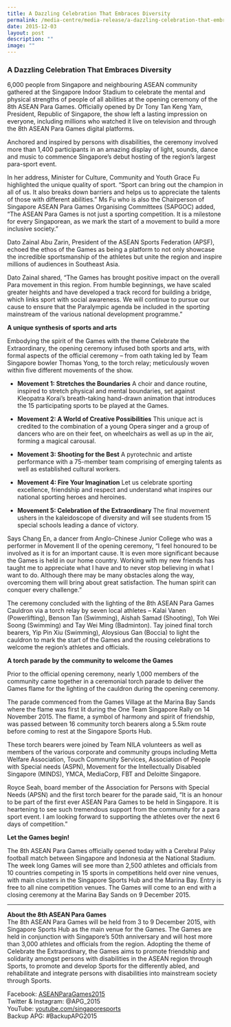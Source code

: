 ```yaml
---
title: A Dazzling Celebration That Embraces Diversity
permalink: /media-centre/media-release/a-dazzling-celebration-that-embraces-diversity/
date: 2015-12-03
layout: post
description: ""
image: ""
---
```

### **A Dazzling Celebration That Embraces Diversity**

6,000 people from Singapore and neighbouring ASEAN community gathered at the Singapore Indoor Stadium to celebrate the mental and physical strengths of people of all abilities at the opening ceremony of the 8th ASEAN Para Games. Officially opened by Dr Tony Tan Keng Yam, President, Republic of Singapore, the show left a lasting impression on everyone, including millions who watched it live on television and through the 8th ASEAN Para Games digital platforms.

Anchored and inspired by persons with disabilities, the ceremony involved more than 1,400 participants in an amazing display of light, sounds, dance and music to commence Singapore’s debut hosting of the region’s largest para-sport event.

In her address, Minister for Culture, Community and Youth Grace Fu highlighted the unique quality of sport. “Sport can bring out the champion in all of us. It also breaks down barriers and helps us to appreciate the talents of those with different abilities.” Ms Fu who is also the Chairperson of Singapore ASEAN Para Games Organising Committees (SAPGOC) added, “The ASEAN Para Games is not just a sporting competition. It is a milestone for every Singaporean, as we mark the start of a movement to build a more inclusive society.”

Dato Zainal Abu Zarin, President of the ASEAN Sports Federation (APSF), echoed the ethos of the Games as being a platform to not only showcase the incredible sportsmanship of the athletes but unite the region and inspire millions of audiences in Southeast Asia.

Dato Zainal shared, “The Games has brought positive impact on the overall Para movement in this region. From humble beginnings, we have scaled greater heights and have developed a track record for building a bridge, which links sport with social awareness. We will continue to pursue our cause to ensure that the Paralympic agenda be included in the sporting mainstream of the various national development programme.”

**A unique synthesis of sports and arts**

Embodying the spirit of the Games with the theme Celebrate the Extraordinary, the opening ceremony infused both sports and arts, with formal aspects of the official ceremony – from oath taking led by Team Singapore bowler Thomas Yong, to the torch relay; meticulously woven within five different movements of the show.

* **Movement 1: Stretches the Boundaries**
A choir and dance routine, inspired to stretch physical and mental boundaries, set against Kleopatra Korai’s breath-taking hand-drawn animation that introduces the 15 participating sports to be played at the Games. 

* **Movement 2: A World of Creative Possibilities**
This unique act is credited to the combination of a young Opera singer and a group of dancers who are on their feet, on wheelchairs as well as up in the air, forming a magical carousal.

* **Movement 3: Shooting for the Best**
A pyrotechnic and artiste performance with a 75-member team comprising of emerging talents as well as established cultural workers.

* **Movement 4: Fire Your Imagination**
Let us celebrate sporting excellence, friendship and respect and understand what inspires our national sporting heroes and heroines.

* **Movement 5: Celebration of the Extraordinary**
The final movement ushers in the kaleidoscope of diversity and will see students from 15 special schools leading a dance of victory.

Says Chang En, a dancer from Anglo-Chinese Junior College who was a performer in Movement II of the opening ceremony, “I feel honoured to be involved as it is for an important cause. It is even more significant because the Games is held in our home country. Working with my new friends has taught me to appreciate what I have and to never stop believing in what I want to do. Although there may be many obstacles along the way, overcoming them will bring about great satisfaction. The human spirit can conquer every challenge.”

The ceremony concluded with the lighting of the 8th ASEAN Para Games Cauldron via a torch relay by seven local athletes – Kalai Vanen (Powerlifting), Benson Tan (Swimming), Aishah Samad (Shooting), Toh Wei Soong (Swimming) and Tay Wei Ming (Badminton). Tay joined final torch bearers, Yip Pin Xiu (Swimming), Aloysious Gan (Boccia) to light the cauldron to mark the start of the Games and the rousing celebrations to welcome the region’s athletes and officials.

**A torch parade by the community to welcome the Games**

Prior to the official opening ceremony, nearly 1,000 members of the community came together in a ceremonial torch parade to deliver the Games flame for the lighting of the cauldron during the opening ceremony.

The parade commenced from the Games Village at the Marina Bay Sands where the flame was first lit during the One Team Singapore Rally on 14 November 2015. The flame, a symbol of harmony and spirit of friendship, was passed between 16 community torch bearers along a 5.5km route before coming to rest at the Singapore Sports Hub.

These torch bearers were joined by Team NILA volunteers as well as members of the various corporate and community groups including Metta Welfare Association, Touch Community Services, Association of People with Special needs (ASPN), Movement for the Intellectually Disabled Singapore (MINDS), YMCA, MediaCorp, FBT and Deloitte Singapore.

Royce Seah, board member of the Association for Persons with Special Needs (APSN) and the first torch bearer for the parade said, “It is an honour to be part of the first ever ASEAN Para Games to be held in Singapore. It is heartening to see such tremendous support from the community for a para sport event. I am looking forward to supporting the athletes over the next 6 days of competition.”

**Let the Games begin!**

The 8th ASEAN Para Games officially opened today with a Cerebral Palsy football match between Singapore and Indonesia at the National Stadium. The week long Games will see more than 2,500 athletes and officials from 10 countries competing in 15 sports in competitions held over nine venues, with main clusters in the Singapore Sports Hub and the Marina Bay. Entry is free to all nine competition venues. The Games will come to an end with a closing ceremony at the Marina Bay Sands on 9 December 2015.

---

**About the 8th ASEAN Para Games**<br>
The 8th ASEAN Para Games will be held from 3 to 9 December 2015, with Singapore Sports Hub as the main venue for the Games. The Games are held in conjunction with Singapore’s 50th anniversary and will host more than 3,000 athletes and officials from the region. Adopting the theme of Celebrate the Extraordinary, the Games aims to promote friendship and solidarity amongst persons with disabilities in the ASEAN region through Sports, to promote and develop Sports for the differently abled, and rehabilitate and integrate persons with disabilities into mainstream society through Sports.

Facebook: [ASEANParaGames2015](https://www.facebook.com/ASEANPARAGAMES2015)<br>
Twitter & Instagram: @APG_2015<br>
YouTube: [youtube.com/singaporesports](http://www.youtube.com/singaporesports)<br>
Backup APG: #BackupAPG2015